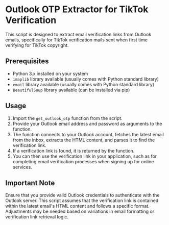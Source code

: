 # Outlook OTP Extractor for TikTok Verification

This script is designed to extract email verification links from Outlook emails, specifically for TikTok verification mails sent when first time verifying for TikTok copyright.

## Prerequisites

- Python 3.x installed on your system
- `imaplib` library available (usually comes with Python standard library)
- `email` library available (usually comes with Python standard library)
- `BeautifulSoup` library available (can be installed via pip)

## Usage

1. Import the `get_outlook_otp` function from the script.
2. Provide your Outlook email address and password as arguments to the function.
3. The function connects to your Outlook account, fetches the latest email from the inbox, extracts the HTML content, and parses it to find the verification link.
4. If a verification link is found, it is returned by the function.
5. You can then use the verification link in your application, such as for completing email verification processes when signing up for online services.



## Important Note

Ensure that you provide valid Outlook credentials to authenticate with the Outlook server. This script assumes that the verification link is contained within the latest email's HTML content and follows a specific format. Adjustments may be needed based on variations in email formatting or verification link retrieval logic.

